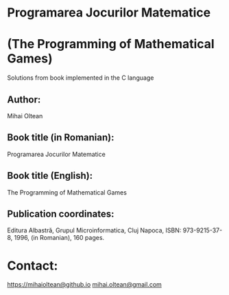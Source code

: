 # Programarea Jocurilor Matematice 
# (The Programming of Mathematical Games)
Solutions from book implemented in the C language

## Author: 
Mihai Oltean

## Book title (in Romanian):
Programarea Jocurilor Matematice

## Book title (English):
The Programming of Mathematical Games

## Publication coordinates:
Editura Albastră, Grupul Microinformatica, Cluj Napoca, ISBN: 973-9215-37-8, 1996, (in Romanian), 160 pages.

# Contact: 
[https://mihaioltean@github.io](https://mihaioltean@github.io)
mihai.oltean@gmail.com